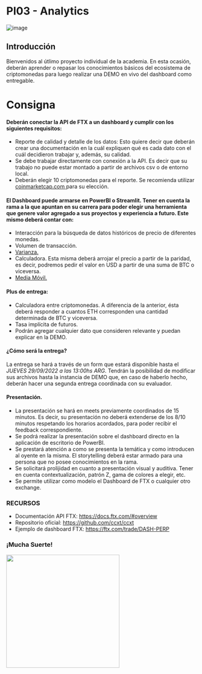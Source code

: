 # PI03 - Analytics

![image](https://help.ftx.com/hc/article_attachments/4409994973844/mceclip0.png)

## Introducción
Bienvenidos al útlimo proyecto individual de la academia. En esta ocasión, deberán aprender o repasar los conocimientos básicos del ecosistema de criptomonedas para luego realizar una DEMO en vivo del dashboard como entregable.

# Consigna

#### Deberán conectar la API de FTX a un dashboard y cumplir con los siguientes requisitos:
* Reporte de calidad y detalle de los datos: Esto quiere decir que deberán crear una documentación en la cuál expliquen qué es cada dato con el cuál decidieron trabajar y, además, su calidad.
* Se debe trabajar directamente con conexión a la API. Es decir que su trabajo no puede estar montado a partir de archivos csv o de entorno local. 
* Deberán elegir 10 criptomonedas para el reporte. Se recomienda utilizar [coinmarketcap.com ](https://coinmarketcap.com/es/) para su elección.

#### El Dashboard puede armarse en PowerBI o Streamlit. Tener en cuenta la rama a la que apuntan en su carrera para poder elegir una herramienta que genere valor agregado a sus proyectos y experiencia a futuro. Este mismo deberá contar con:
* Interacción para la búsqueda de datos históricos de precio de diferentes monedas.
* Volumen de transacción.
* [Varianza.](https://economipedia.com/definiciones/varianza.html#:~:text=La%20varianza%20es%20una%20medida,la%20desviaci%C3%B3n%20t%C3%ADpica%20al%20cuadrado) 
* Calculadora. Esta misma deberá arrojar el precio a partir de la paridad, es decir, podremos pedir el valor en USD a partir de una suma de BTC o viceversa. 
* [Media Móvil. ](https://economipedia.com/definiciones/media-movil.html)

#### Plus de entrega:
* Calculadora entre criptomonedas. A diferencia de la anterior, ésta deberá responder a cuantos ETH corresponden una cantidad determinada de BTC y viceversa.
* Tasa implícita de futuros. 
* Podrán agregar cualquier dato que consideren relevante y puedan explicar en la DEMO. 

#### ¿Cómo será la entrega?
La entrega se hará a través de un form que estará disponible hasta el *JUEVES 29/09/2022 a las 13:00hs ARG*. Tendrán la posibilidad de modificar sus archivos hasta la instancia de DEMO que, en caso de haberlo hecho, deberán hacer una segunda entrega coordinada con su evaluador. 

#### Presentación.
* La presentación se hará en meets previamente coordinados de 15 minutos. Es decir, su presentación no deberá extenderse de los 8/10 minutos respetando los horarios acordados, para poder recibir el feedback correspondiente.
* Se podrá realizar la presentación sobre el dashboard directo en la aplicación de escritorio de PowerBI. 
* Se prestará atención a como se presenta la temática y como introducen al oyente en la misma. El storytelling deberá estar armado para una persona que no posee conocimientos en la rama.
* Se solicitará prolijidad en cuanto a presentación visual y auditiva. Tener en cuenta contextualización, patrón Z, gama de colores a elegir, etc.
* Se permite utilizar como modelo el Dashboard de FTX o cualquier otro exchange. 

### RECURSOS
* Documentación API FTX: https://docs.ftx.com/#overview
* Repositorio oficial: https://github.com/ccxt/ccxt
* Ejemplo de dashboard FTX: https://ftx.com/trade/DASH-PERP


### ¡Mucha Suerte!  

<img src = "https://user-images.githubusercontent.com/96025598/188937586-28575753-fbd6-42de-beca-81ae35b659e0.gif" height = 300>
